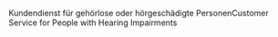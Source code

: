 <span data-ttu-id="9dd86-101">Kundendienst für gehörlose oder hörgeschädigte Personen</span><span class="sxs-lookup"><span data-stu-id="9dd86-101">Customer Service for People with Hearing Impairments</span></span>